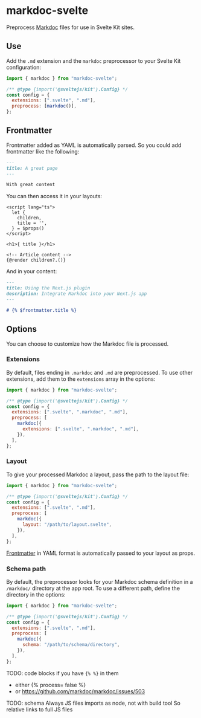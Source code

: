 # markdoc-svelte

Preprocess [Markdoc](https://markdoc.io/) files for use in Svelte Kit sites.

## Use

Add the `.md` extension and the `markdoc` preprocessor to your Svelte Kit configuration:

```javascript
import { markdoc } from "markdoc-svelte";

/** @type {import('@sveltejs/kit').Config} */
const config = {
  extensions: [".svelte", ".md"],
  preprocess: [markdoc()],
};
```

## Frontmatter

Frontmatter added as YAML is automatically parsed.
So you could add frontmatter like the following:

```markdown
---
title: A great page
---

With great content
```

You can then access it in your layouts:

```svelte
<script lang="ts">
  let {
    children,
    title = '',
  } = $props()
</script>

<h1>{ title }</h1>

<!-- Article content -->
{@render children?.()}
```

And in your content:

```markdown
---
title: Using the Next.js plugin
description: Integrate Markdoc into your Next.js app
---

# {% $frontmatter.title %}
```

## Options

You can choose to customize how the Markdoc file is processed.

### Extensions

By default, files ending in `.markdoc` and `.md` are preprocessed.
To use other extensions, add them to the `extensions` array in the options:

```javascript
import { markdoc } from "markdoc-svelte";

/** @type {import('@sveltejs/kit').Config} */
const config = {
  extensions: [".svelte", ".markdoc", ".md"],
  preprocess: [
    markdoc({
      extensions: [".svelte", ".markdoc", ".md"],
    }),
  ],
};
```

### Layout

To give your processed Markdoc a layout, pass the path to the layout file:

```javascript
import { markdoc } from "markdoc-svelte";

/** @type {import('@sveltejs/kit').Config} */
const config = {
  extensions: [".svelte", ".md"],
  preprocess: [
    markdoc({
      layout: "/path/to/layout.svelte",
    }),
  ],
};
```

[Frontmatter](#frontmatter) in YAML format is automatically passed to your layout as props.

### Schema path

By default, the preprocessor looks for your Markdoc schema definition in a `/markdoc/` directory at the app root.
To use a different path, define the directory in the options:

```javascript
import { markdoc } from "markdoc-svelte";

/** @type {import('@sveltejs/kit').Config} */
const config = {
  extensions: [".svelte", ".md"],
  preprocess: [
    markdoc({
      schema: "/path/to/schema/directory",
    }),
  ],
};
```


TODO: code blocks if you have `{% %}` in them
* either {% process= false %}
* or https://github.com/markdoc/markdoc/issues/503


TODO: schema
Always JS files
imports as node, not with build tool
So relative links to full JS files
